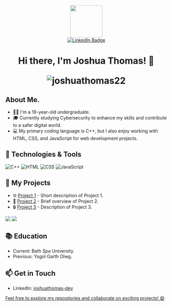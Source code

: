 
<div id="header" align="center">
  <img src="https://media.giphy.com/media/jdPMeyv9rn0hZHh8n9/giphy.gif" width="100"/>


<div id="badges">
  <a href="https://www.linkedin.com/in/joshuathomas-dev/">
    <img src="https://img.shields.io/badge/LinkedIn-blue?style=for-the-badge&logo=linkedin&logoColor=white" alt="LinkedIn Badge"/>
  </a>
  <!--<a href="https://www.youtube.com/channel/UCCTnOo3TmTYjGByLsMBxt7w">
    <img src="https://img.shields.io/badge/YouTube-red?style=for-the-badge&logo=youtube&logoColor=white" alt="Youtube Badge"/>
  </a>
  <a href="your-twitter-URL">
    <img src="https://img.shields.io/badge/Twitter-blue?style=for-the-badge&logo=twitter&logoColor=white" alt="Twitter Badge"/>
  </a>-->
</div>
</div>

<h1 align="center">Hi there, I'm Joshua Thomas! 👋
<p align="center"> <img src="https://komarev.com/ghpvc/?username=joshuathomas22&label=Profile%20views&color=0e75b6&style=flat" alt="joshuathomas22" /> </p></h1>


## About Me.
- 👨‍💻 I'm a 19-year-old undergraduate.
- 🎓 Currently studying Cybersecurity to enhance my skills and contribute to a safer digital world.
- 💻 My primary coding language is C++, but I also enjoy working with HTML, CSS, and JavaScript for web development projects.

## 🔧 Technologies & Tools
![C++](https://img.shields.io/badge/-C++-00599C?style=flat&logo=c%2B%2B&logoColor=white)
![HTML](https://img.shields.io/badge/-HTML-E34F26?style=flat&logo=html5&logoColor=white)
![CSS](https://img.shields.io/badge/-CSS-1572B6?style=flat&logo=css3&logoColor=white)
![JavaScript](https://img.shields.io/badge/-JavaScript-F7DF1E?style=flat&logo=javascript&logoColor=black)

## 🚀 My Projects
- 🌐 [Project 1](#) - Short description of Project 1.
- 📱 [Project 2](#) - Brief overview of Project 2.
- 🔒 [Project 3](#) - Description of Project 3.

![](https://raw.githubusercontent.com/joshuathomas22/github-stats/master/generated/overview.svg)
![](https://raw.githubusercontent.com/joshuathomas22/github-stats/master/generated/languages.svg)



## 📚 Education
- Current: Bath Spa University.
- Previous: Ysgol Garth Olwg.

## 📫 Get in Touch
- LinkedIn: <a href="https://www.linkedin.com/in/joshuathomas-dev/"> joshuathomas-dev
  
Feel free to explore my repositories and collaborate on exciting projects! 😄
